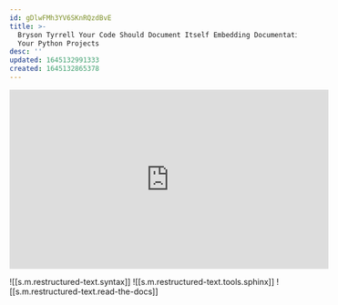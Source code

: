 ```yaml
---
id: gDlwFMh3YV6SKnRQzdBvE
title: >-
  Bryson Tyrrell Your Code Should Document Itself Embedding Documentation into
  Your Python Projects
desc: ''
updated: 1645132991333
created: 1645132865378
---
```


<center><iframe width="560" height="315" src="https://www.youtube.com/embed/JQ8RQru-Y9Y" frameborder="0" allow="accelerometer; autoplay; encrypted-media; gyroscope; picture-in-picture" allowfullscreen></iframe></center>

![[s.m.restructured-text.syntax]]
![[s.m.restructured-text.tools.sphinx]]
![[s.m.restructured-text.read-the-docs]]